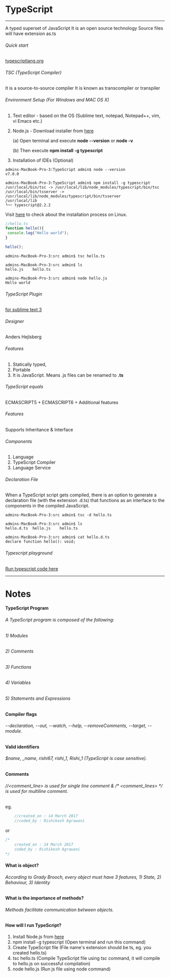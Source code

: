 # TypeScript
---
A typed superset of JavaScript
It is an open source technology
Source files will have extension as.ts

###### Quick start
[typescriptlang.org](https://www.typescriptlang.org/docs/tutorial.html)

###### TSC (TypeScript Compiler)
It is a source-to-source compiler
It is known as transcompiler or transpiler

###### Environment Setup (For Windows and MAC OS X)
1.	Text editor - based on the OS (Sublime text, notepad, Notepad++, vim, vi Emacs etc.)
2.	Node.js - Download installer from [here](https://nodejs.org/en/download/)

	(a) Open terminal and execute	__node --version__ or __node -v__

	(b) Then execute __npm install -g typescript__

3.	Installation of IDEs (Optional)

```
admins-MacBook-Pro-3:TypeScript admin$ node --version
v7.0.0
```

```
admins-MacBook-Pro-3:TypeScript admin$ npm install -g typescript
/usr/local/bin/tsc -> /usr/local/lib/node_modules/typescript/bin/tsc
/usr/local/bin/tsserver -> /usr/local/lib/node_modules/typescript/bin/tsserver
/usr/local/lib
└── typescript@2.2.2 
```

Visit [here](https://www.tutorialspoint.com/typescript/typescript_environment_setup.htm) to check about the installation process on Linux.


```javascript
//hello.ts
function hello(){
 console.log("Hello world");
}

hello();
```

```
admins-MacBook-Pro-3:src admin$ tsc hello.ts 

admins-MacBook-Pro-3:src admin$ ls
hello.js	hello.ts

admins-MacBook-Pro-3:src admin$ node hello.js
Hello world
```

###### TypeScript Plugin
[for sublime text 3](https://packagecontrol.io/packages/TypeScript)

###### Designer 
Anders Hejlsberg

###### Features
1. Statically typed, 
2. Portable
3. It is JavaScript. Means .js files can be renamed to __.ts__

###### TypeScript equals
ECMASCRIPT5 + ECMASCRIPT6 + Additional features 

###### Features
Supports Inheritance & Interface

###### Components
1.	Language
2.	TypeScript Compiler
3.	Language Service

###### Declaration File

When a TypeScript script gets compiled, there is an option to generate a declaration 
file (with the extension .d.ts) that functions as an interface to the components in the
compiled JavaScript. 
 
```
admins-MacBook-Pro-3:src admin$ tsc -d hello.ts

admins-MacBook-Pro-3:src admin$ ls
hello.d.ts	hello.js	hello.ts

admins-MacBook-Pro-3:src admin$ cat hello.d.ts 
declare function hello(): void;
```

###### Typescript playground
[Run typescript code here](https://www.typescriptlang.org/play/)

---

# Notes
#### TypeScript Program
###### A TypeScript program is composed of the following:
###### 1) Modules
###### 2) Comments
###### 3) Functions
###### 4) Variables
###### 5) Statements and Expressions

#### Compiler flags
###### --declaration, --out, --watch, --help, --removeComments, --target, --module.

#### Valid identifiers
###### $name, _name, rishi67, rishi_1, Rishi_1 (TypeScript is case sensitive).

#### Comments
###### //<comment_line>  is used for single line comment &  /* <comment_lines> */  is used for multiline comment.
eg.
```javascript
	//created_on : 14 March 2017
	//coded_by : Rishikesh Agrawani
```

or

```javascript
/*
	created_on : 14 March 2017
	coded_by : Rishikesh Agrawani
*/	
```

#### What is object?
###### According to Grady Brooch, every object must have 3 features, 1) State, 2) Behaviour, 3) Identity

#### What is the importance of methods?
###### Methods facilitate communication between objects.

#### How will I run TypeScript?
1)	Install Node.js from [here](https://nodejs.org/en/download/)
2)	npm install -g typescript  (Open terminal and run this command)
3)	Create TypeScript file  (File name's extension should be ts, eg. you created hello.ts)
4)	tsc hello.ts   (Compile TypeScript file using tsc command, it will compile to hello.js on successful compilation)
5)	node hello.js  (Run js file using node command)


